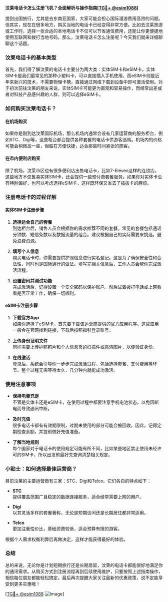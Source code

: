 **汶莱电话卡怎么注册飞机？全面解析与操作指南[[TG💪+ @esim1088](https://t.me/s/esim1088)]**

提到出国旅行，尤其是去东南亚国家，大家可能会担心国际漫游费用高昂的问题。但其实，现在在很多地方，购买当地的电话卡已经变得非常方便。比如去汶莱旅游或工作时，选择一张合适的本地电话卡不仅可以节省通信费用，还能让你更便捷地使用互联网和拨打当地号码。那么，汶莱电话卡怎么注册呢？今天我们就来详细聊聊这个话题。

### 汶莱电话卡的基本类型

首先，我们得了解汶莱的电话卡主要分为两大类：实体SIM卡和eSIM卡。实体SIM卡是我们最常见的那种小塑料卡，可以直接插入手机使用。而eSIM卡则是近年来新兴的技术，不需要物理卡槽，直接通过网络下载到设备中即可激活使用。对于初次前往汶莱的朋友来说，实体SIM卡可能更为直观和容易操作，而经常出差或者对科技产品感兴趣的人群，则可以选择eSIM卡。

### 如何购买汶莱电话卡？

#### 在机场购买
如果你是刚到达汶莱国际机场，那么机场内通常会设有几家运营商的服务柜台，例如STC、Digi等，这些柜台都会提供各种套餐的电话卡供游客选购。机场内的价格可能会稍微高一些，但胜在方便快捷，适合那些时间紧张的旅客。

#### 在市内便利店购买
除了机场，汶莱市区也有很多便利店出售电话卡，比如7-Eleven这样的连锁店。这些地方不仅售卖实体SIM卡，还会提供一些预付费套餐服务。如果你对实体卡没有特别偏好，也可以考虑选择eSIM卡，这样既环保又省去了插拔卡的麻烦。

### 注册电话卡的过程详解

#### 实体SIM卡注册步骤
1. **选择适合自己的套餐**  
   到达柜台后，销售人员会根据你的需求推荐不同的套餐。常见的套餐包括通话分钟数、短信条数以及数据流量的组合。建议根据自己的实际需要来挑选，避免浪费资源。
   
2. **填写个人信息**  
   购买电话卡时，你需要提供护照信息进行实名登记。这是为了确保安全性和合法性，同时也是国际通行的做法。填写完相关信息后，工作人员会帮你完成激活流程。

3. **设置密码并测试功能**  
   完成激活后，记得设置一个安全密码以保护账户。然后试着拨打电话或上网看看是否正常工作，确保一切顺利。

#### eSIM卡注册步骤
1. **下载官方App**  
   如果你选择了eSIM卡，首先要下载该运营商提供的官方应用程序。这些应用一般会在官网找到链接，下载后按照指引登录账号。

2. **上传身份证明文件**  
   同样需要上传护照照片和个人信息页的扫描件或高清图片，以便验证身份。

3. **在线激活**  
   登录后，系统会引导你一步步完成激活过程，包括选择套餐、支付费用等环节。整个过程无需等待太久，几分钟内就能成功激活。

### 使用注意事项

- **保持电量充足**  
  不管是实体卡还是eSIM卡，在使用过程中都要注意手机电池状态，以免因断电而导致通讯中断。

- **及时充值**  
  很多电话卡都有有效期限制，过期未使用的部分可能会被回收。因此，记得定期检查余额，并提前做好充值准备。

- **了解当地规则**  
  每个国家对于电话卡的使用规定可能有所不同，比如某些地区禁止使用未经许可的SIM卡，所以出发前最好先查询清楚相关规定。

### 小贴士：如何选择最佳运营商？

目前汶莱的主要运营商有三家：STC、Digi和Telco。它们各自的特点如下：

- **STC**  
  提供覆盖范围广且稳定的数据连接服务，适合经常需要上网的用户。

- **Digi**  
  以其灵活多样的套餐著称，无论是短期访问还是长期居住都非常适用。

- **Telco**  
  更加注重性价比，基础资费较低，适合预算有限的游客。

根据个人需求权衡利弊后再做决定，这样才能获得最好的体验。

### 总结

总的来说，无论你是计划短期旅行还是长期居留，汶莱的电话卡都能很好地满足你的通讯需求。从购买方式到注册流程再到后续使用维护，只要按照上述指南操作，相信每位朋友都能轻松搞定。最后再次提醒大家关注最新的优惠政策，说不定能享受到更多实惠哦！

[[TG💪+ @esim1088](https://t.me/s/esim1088) ![Image](https://i.postimg.cc/4NQfJmqS/Snipaste-2025-05-13-00-14-12.png)]
